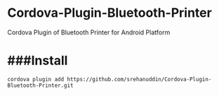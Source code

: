 Cordova-Plugin-Bluetooth-Printer
================================

Cordova Plugin of Bluetooth Printer for Android Platform


###Install
================================

```
cordova plugin add https://github.com/srehanuddin/Cordova-Plugin-Bluetooth-Printer.git
```